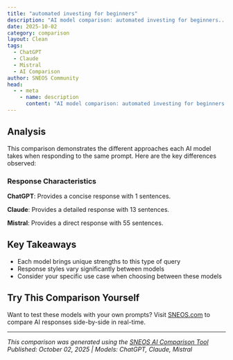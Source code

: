 ```yaml
---
title: "automated investing for beginners"
description: "AI model comparison: automated investing for beginners..."
date: 2025-10-02
category: comparison
layout: Clean
tags:
  - ChatGPT
  - Claude
  - Mistral
  - AI Comparison
author: SNEOS Community
head:
  - - meta
    - name: description
      content: "AI model comparison: automated investing for beginners..."
---
```


<ChatComparison
  title="automated investing for beginners"
  prompt="automated investing for beginners"
  :responses='{
    "ChatGPT": "Automated investing, also known as robo-advising, is an excellent option for beginners looking to grow their wealth without needing to manage their investments actively. Here’s a guide to help you understand the basics and how to get started:\n\n### What is Automated Investing?\n\nAutomated investing uses software algorithms to manage your investment portfolio. It typically entails:\n\n- **Initial Assessment**: You answer questions about your financial goals, risk tolerance, and investment horizon.\n- **Portfolio Creation**: Based on your responses, the robo-advisor creates a diversified portfolio (often using ETFs or index funds).\n- **Automatic Rebalancing**: The software continuously monitors your investments and makes adjustments to maintain the desired asset allocation.\n- **Tax-Efficiency**: Some robo-advisors offer tax-loss harvesting to minimize your tax liabilities.\n\n### Benefits of Automated Investing\n\n1. **Accessibility**: Many robo-advisors have low minimum investment requirements, making them accessible to beginners.\n2. **Cost-Effective**: Automated services often charge lower fees compared to traditional financial advisors.\n3. **Diversification**: Robo-advisors diversify your investments across various asset classes to mitigate risk.\n4. **Passive Management**: Once set up, you don’t have to actively manage your investments; you can check on them periodically.\n5. **Education**: Many platforms offer educational resources to help you understand investments better.\n\n### How to Get Started\n\n1. **Choose a Robo-Advisor**:\n   - Look for platforms like Betterment, Wealthfront, M1 Finance, Robinhood (for a more hands-on approach), or others depending on your region.\n   - Compare fees, features (e.g., tax-loss harvesting, automatic rebalancing), and account types (IRA, taxable).\n\n2. **Set Your Financial Goals**:\n   - Determine your investment objectives: retirement savings, buying a house, education, or general wealth accumulation.\n   - Define your time horizon (short-term, medium-term, or long-term).\n\n3. **Assess Your Risk Tolerance**:\n   - Risk tolerance refers to how much risk you are willing to take with your investments. Most platforms will guide you through this process with questionnaires.\n\n4. **Open an Account**:\n   - Complete the signup process, providing necessary information such as your financial situation, goals, and personal details.\n   - Fund your account with an initial deposit.\n\n5. **Monitor Your Investments**:\n   - While you don&#x27;t need to manage your portfolio daily, it’s a good idea to check in periodically and make sure that your portfolio aligns with your goals and risk tolerance.\n   - Consider re-evaluating your investment strategy if your financial situation or goals change.\n\n### Additional Tips for Beginners\n\n- **Start Early**: The earlier you start investing, the more time your money has to grow through compound interest.\n- **Stay Informed**: Continuously educate yourself about personal finance and investing basics.\n- **Avoid Emotional Investing**: Automated investing helps remove emotion from decision-making, but you should also strive to stay disciplined with your long-term strategy.\n- **Consider Dollar-Cost Averaging**: You can invest fixed amounts at regular intervals to reduce the impact of volatility in the market.\n\n### Conclusion\n\nAutomated investing is a practical way for beginners to enter the world of investing without being overwhelmed. By selecting the right robo-advisor and setting clear financial goals, you can grow your wealth over time with minimal effort. Always remember to review your investments periodically and stay updated on your financial education.",
    "Claude": "# Automated Investing for Beginners\n\nAutomated investing (also called \u0022robo-investing\u0022) uses technology to manage your investments with minimal manual effort. Here\u0027s what you need to know:\n\n## What is Automated Investing?\n\n**Robo-advisors** are digital platforms that:\n- Create diversified portfolios based on your goals and risk tolerance\n- Automatically rebalance your investments\n- Use low-cost index funds and ETFs\n- Require minimal ongoing management from you\n\n## Benefits for Beginners\n\n\u2705 **Low barriers to entry** - Often $0-$500 minimums\n\u2705 **Professional management** - Without high fees\n\u2705 **Diversification** - Spreads risk across many investments  \n\u2705 **Automatic rebalancing** - Keeps your portfolio on track\n\u2705 **Low fees** - Typically 0.25-0.50% annually\n\u2705 **No investment knowledge required**\n\n## Popular Robo-Advisors\n\n**For beginners:**\n- **Betterment** - Simple interface, goal-based investing\n- **Wealthfront** - Tax-loss harvesting, financial planning tools\n- **Schwab Intelligent Portfolios** - No advisory fees\n- **Vanguard Digital Advisor** - Low-cost Vanguard funds\n\n**Hybrid options** (robo \u002B human advisors):\n- Fidelity Go\n- Vanguard Personal Advisor Services\n\n## Getting Started\n\n1. **Set your goals** - Retirement, house down payment, etc.\n2. **Determine risk tolerance** - Conservative, moderate, or aggressive\n3. **Choose a platform** - Compare fees and features\n4. **Fund your account** - Start with whatever you can afford\n5. **Set up automatic contributions** - Even $25-50/month helps\n\n## Key Considerations\n\n**Fees to compare:**\n- Management fees (0.25-0.50% typical)\n- Expense ratios of underlying funds\n- Account minimums\n\n**Tax features:**\n- Tax-loss harvesting (advanced feature)\n- Tax-efficient fund placement\n\nWould you like me to explain any of these concepts in more detail or help you think through which option might work best for your situation?",
    "Mistral": "Automated investing, often referred to as robo-advisors, is a great way for beginners to start investing. Here\u0027s a simple guide to help you understand and get started with automated investing:\n\n### What is Automated Investing?\nAutomated investing platforms use algorithms and software to manage your investment portfolio. They typically offer services like portfolio management, automatic rebalancing, and tax-loss harvesting, all without the need for human intervention.\n\n### Benefits of Automated Investing\n1. **Low Fees**: Robo-advisors generally charge lower fees compared to traditional financial advisors.\n2. **Ease of Use**: These platforms are user-friendly and often come with mobile apps.\n3. **Diversification**: They automatically diversify your portfolio to reduce risk.\n4. **Automatic Rebalancing**: They periodically adjust your portfolio to maintain your desired asset allocation.\n5. **Tax Efficiency**: Some platforms offer tax-loss harvesting to minimize your tax liability.\n\n### Steps to Get Started\n\n1. **Choose a Platform**:\n   - **Popular Options**: Wealthfront, Betterment, Vanguard Digital Advisor, Schwab Intelligent Portfolios, and Acorns.\n   - **Considerations**: Look at fees, minimum investment requirements, and additional features like tax-loss harvesting and retirement planning tools.\n\n2. **Set Your Goals**:\n   - **Short-Term Goals**: Emergency fund, vacation, car purchase.\n   - **Long-Term Goals**: Retirement, college savings, home purchase.\n\n3. **Determine Your Risk Tolerance**:\n   - **Risk Assessment**: Most platforms will ask you questions to determine your risk tolerance.\n   - **Portfolio Allocation**: Based on your risk tolerance, the platform will suggest a mix of stocks, bonds, and other assets.\n\n4. **Open an Account**:\n   - **Account Types**: Taxable brokerage accounts, IRAs (Individual Retirement Accounts), Roth IRAs, etc.\n   - **Funding**: Link your bank account to transfer funds.\n\n5. **Start Investing**:\n   - **Initial Deposit**: Make your first deposit.\n   - **Recurring Deposits**: Set up automatic deposits to regularly contribute to your account.\n\n6. **Monitor and Adjust**:\n   - **Review Performance**: Periodically check your portfolio performance.\n   - **Adjust Goals**: Update your goals and risk tolerance as your financial situation changes.\n\n### Tips for Beginners\n\n1. **Start Small**: You don\u2019t need a lot of money to start. Many platforms have low minimum investment requirements.\n2. **Diversify**: Don\u2019t put all your eggs in one basket. Diversification helps spread risk.\n3. **Stay Consistent**: Regular contributions can help you build wealth over time.\n4. **Educate Yourself**: Learn about different investment types and strategies to make informed decisions.\n5. **Be Patient**: Investing is a long-term game. Don\u2019t panic during market fluctuations.\n\n### Common Mistakes to Avoid\n\n1. **Overreacting to Market Volatility**: Avoid making emotional decisions based on short-term market movements.\n2. **Not Diversifying**: Ensure your portfolio is well-diversified to mitigate risk.\n3. **Ignoring Fees**: Pay attention to the fees charged by the platform and the investments themselves.\n4. **Not Reviewing Your Portfolio**: While automated investing takes care of many tasks, it\u2019s still important to periodically review your portfolio.\n\n### Conclusion\nAutomated investing is a convenient and cost-effective way for beginners to start building their investment portfolio. By choosing the right platform, setting clear goals, and staying consistent, you can set yourself up for long-term financial success."
  }'
  published-date="10:19"
/>

## Analysis

This comparison demonstrates the different approaches each AI model takes when responding to the same prompt. Here are the key differences observed:

### Response Characteristics

**ChatGPT**: Provides a concise response with 1 sentences. 

**Claude**: Provides a detailed response with 13 sentences. 

**Mistral**: Provides a direct response with 55 sentences. 

## Key Takeaways

- Each model brings unique strengths to this type of query
- Response styles vary significantly between models
- Consider your specific use case when choosing between these models

## Try This Comparison Yourself

Want to test these models with your own prompts? Visit [SNEOS.com](https://sneos.com) to compare AI responses side-by-side in real-time.

---

*This comparison was generated using the [SNEOS AI Comparison Tool](https://sneos.com)*
*Published: October 02, 2025 | Models: ChatGPT, Claude, Mistral*
